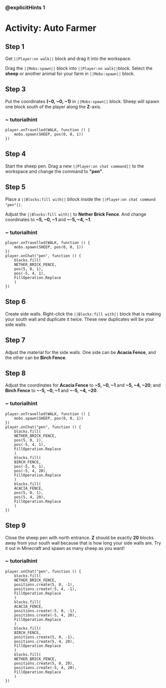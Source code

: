 ### @explicitHints 1

# Activity: Auto Farmer

## Step 1
Get ``||Player:on walk||`` block and drag it into the workspace.

Drag the ``||Mobs:spawn||`` block into ``||Player:on walk||``block. Select the **sheep** or another animal for your farm in ``||Mobs:spawn||`` block.

## Step 3
Put the coordinates **(~0, ~0, ~1)** in ``||Mobs:spawn||`` block. Sheep will spawn one block south of the player along the **Z**-axis.

### ~ tutorialhint
``` blocks
player.onTravelled(WALK, function () {
    mobs.spawn(SHEEP, pos(0, 0, 1))
})
```

## Step 4
Start the sheep pen. Drag a new ``||Player:on chat command||`` to the workspace and change the command to **"pen"**.

## Step 5
Place a ``||Blocks:fill with||`` bllock inside the ``||Player:on chat command "pen"||``.

Adjust the ``||Blocks:fill with||`` to **Nether Brick Fence**. And change coordinates to **~5, ~0, ~1** and **~-5, ~4, ~1**. 

### ~ tutorialhint
``` blocks
player.onTravelled(WALK, function () {
    mobs.spawn(SHEEP, pos(0, 0, 1))
})
player.onChat("pen", function () {
    blocks.fill(
    NETHER_BRICK_FENCE,
    pos(5, 0, 1),
    pos(-5, 4, 1),
    FillOperation.Replace
    )
})
```

## Step 6
Create side walls. Right-click the ``||Blocks:fill with||`` block that is making your south wall and duplicate it twice. These new duplicates will be your side walls.

## Step 7
Adjust the material for the side walls. One side can be **Acacia Fence**, and the other can be **Birch Fence**.

## Step 8
Adjust the coordinates for **Acacia Fence** to **~5, ~0, ~1** and **~5, ~4, ~20**; and **Birch Fence** to **~-5, ~0, ~1** and **~-5, ~4, ~20**.

### ~ tutorialhint
``` blocks 
player.onTravelled(WALK, function () {
    mobs.spawn(SHEEP, pos(0, 0, 1))
})
player.onChat("pen", function () {
    blocks.fill(
    NETHER_BRICK_FENCE,
    pos(5, 0, 1),
    pos(-5, 4, 1),
    FillOperation.Replace
    )
    blocks.fill(
    BIRCH_FENCE,
    pos(-5, 0, 1),
    pos(-5, 4, 20),
    FillOperation.Replace
    )
    blocks.fill(
    ACACIA_FENCE,
    pos(5, 0, 1),
    pos(5, 4, 20),
    FillOperation.Replace
    )
})
```
## Step 9
Close the sheep pen with north entrance. **Z** should be exactly **20** blocks away from your south wall because that is how long your side walls are. Try it out in Minecraft and spawn as many sheep as you want!

### ~ tutorialhint
``` blocks
player.onChat("pen", function () {
    blocks.fill(
    NETHER_BRICK_FENCE,
    positions.create(5, 0, -1),
    positions.create(-5, 4, -1),
    FillOperation.Replace
    )
    blocks.fill(
    ACACIA_FENCE,
    positions.create(-5, 0, -1),
    positions.create(-5, 4, 20),
    FillOperation.Replace
    )
    blocks.fill(
    BIRCH_FENCE,
    positions.create(5, 0, -1),
    positions.create(5, 4, 20),
    FillOperation.Replace
    )
    blocks.fill(
    NETHER_BRICK_FENCE,
    positions.create(5, 0, 20),
    positions.create(-5, 4, 20),
    FillOperation.Replace
    )
})
```
